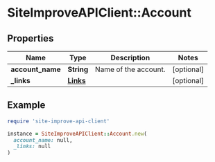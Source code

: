 # SiteImproveAPIClient::Account

## Properties

| Name | Type | Description | Notes |
| ---- | ---- | ----------- | ----- |
| **account_name** | **String** | Name of the account. | [optional] |
| **_links** | [**Links**](Links.md) |  | [optional] |

## Example

```ruby
require 'site-improve-api-client'

instance = SiteImproveAPIClient::Account.new(
  account_name: null,
  _links: null
)
```

